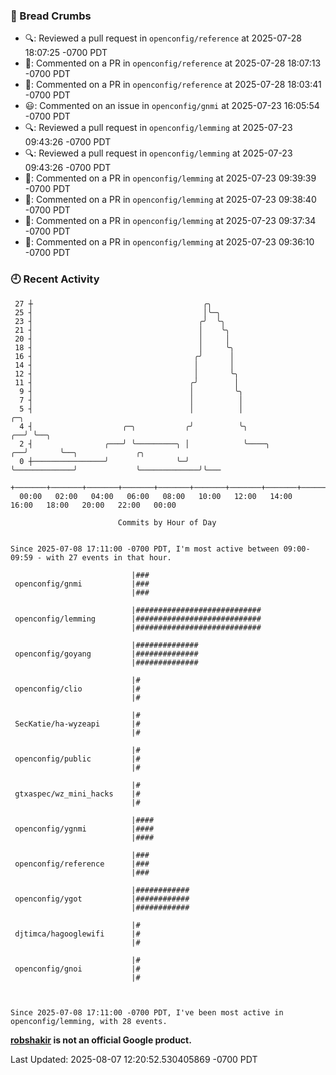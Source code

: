 ### 🍞 Bread Crumbs

 * 🔍: Reviewed a pull request in  `openconfig/reference` at 2025-07-28 18:07:25 -0700 PDT
 * 💬: Commented on a PR in  `openconfig/reference` at 2025-07-28 18:07:13 -0700 PDT
 * 💬: Commented on a PR in  `openconfig/reference` at 2025-07-28 18:03:41 -0700 PDT
 * 😃: Commented on an issue in `openconfig/gnmi` at 2025-07-23 16:05:54 -0700 PDT
 * 🔍: Reviewed a pull request in  `openconfig/lemming` at 2025-07-23 09:43:26 -0700 PDT
 * 🔍: Reviewed a pull request in  `openconfig/lemming` at 2025-07-23 09:43:26 -0700 PDT
 * 💬: Commented on a PR in  `openconfig/lemming` at 2025-07-23 09:39:39 -0700 PDT
 * 💬: Commented on a PR in  `openconfig/lemming` at 2025-07-23 09:38:40 -0700 PDT
 * 💬: Commented on a PR in  `openconfig/lemming` at 2025-07-23 09:37:34 -0700 PDT
 * 💬: Commented on a PR in  `openconfig/lemming` at 2025-07-23 09:36:10 -0700 PDT

### 🕘 Recent Activity
```
 27 ┼                                      ╭╮
 25 ┤                                      │╰─╮
 23 ┤                                     ╭╯  ╰╮
 21 ┤                                     │    ╰╮
 20 ┤                                     │     │
 18 ┤                                     │     ╰╮
 16 ┤                                    ╭╯      │
 14 ┤                                    │       │
 12 ┤                                    │       ╰╮
 11 ┤                                   ╭╯        │
  9 ┤                                   │         ╰╮
  7 ┤                                   │          │
  5 ┤                                   │          │                         ╭─╮
  4 ┤                    ╭─╮           ╭╯          ╰╮                     ╭──╯ ╰──╮
  2 ┤                ╭───╯ ╰─────────╮ │            ╰────╮             ╭──╯       ╰──╮             ╭╮
  0 ┼────────────────╯               ╰─╯                 ╰─────────────╯             ╰─────────────╯╰───
    +───────+───────+───────+───────+───────+───────+───────+───────+───────+───────+───────+───────+────
  00:00   02:00   04:00   06:00   08:00   10:00   12:00   14:00   16:00   18:00   20:00   22:00   00:00   

						Commits by Hour of Day


Since 2025-07-08 17:11:00 -0700 PDT, I'm most active between 09:00-09:59 - with 27 events in that hour.

```



```
                           |###
 openconfig/gnmi           |###
                           |###

                           |############################
 openconfig/lemming        |############################
                           |############################

                           |##############
 openconfig/goyang         |##############
                           |##############

                           |#
 openconfig/clio           |#
                           |#

                           |#
 SecKatie/ha-wyzeapi       |#
                           |#

                           |#
 openconfig/public         |#
                           |#

                           |#
 gtxaspec/wz_mini_hacks    |#
                           |#

                           |####
 openconfig/ygnmi          |####
                           |####

                           |###
 openconfig/reference      |###
                           |###

                           |############
 openconfig/ygot           |############
                           |############

                           |#
 djtimca/hagooglewifi      |#
                           |#

                           |#
 openconfig/gnoi           |#
                           |#



Since 2025-07-08 17:11:00 -0700 PDT, I've been most active in openconfig/lemming, with 28 events.

```
**[robshakir](mailto:robjs@google.com) is not an official Google product.**  


Last Updated: 2025-08-07 12:20:52.530405869 -0700 PDT
